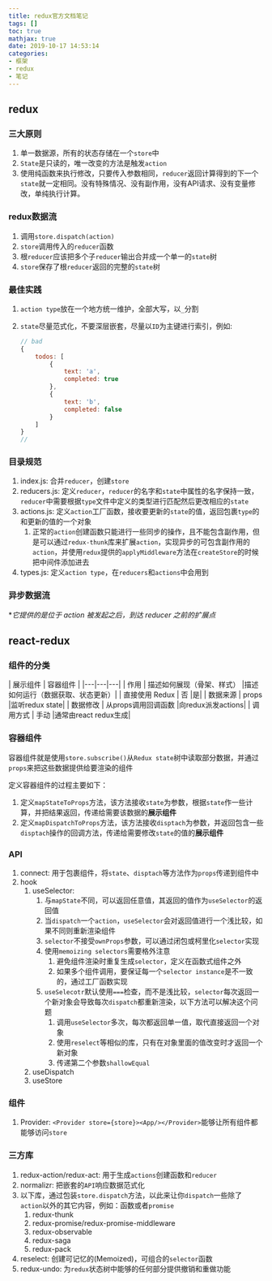 ```yaml
---
title: redux官方文档笔记
tags: []
toc: true
mathjax: true
date: 2019-10-17 14:53:14
categories:
- 框架
- redux
- 笔记
---
```


## redux

### 三大原则

1. 单一数据源，所有的状态存储在一个`store`中
2. `State`是只读的，唯一改变的方法是触发`action`
3. 使用纯函数来执行修改，只要传入参数相同，`reducer`返回计算得到的下一个`state`就一定相同。没有特殊情况、没有副作用，没有API请求、没有变量修改，单纯执行计算。

### redux数据流

1. 调用`store.dispatch(action)`
2. `store`调用传入的`reducer`函数
3. 根`reducer`应该把多个子`reducer`输出合并成一个单一的`state`树
4. `store`保存了根`reducer`返回的完整的`state`树

### 最佳实践

1. `action type`放在一个地方统一维护，全部大写，以`_`分割
2. `state`尽量范式化，不要深层嵌套，尽量以`ID`为主键进行索引，例如:

   ```javascript
   // bad
   {
       todos: [
           {
               text: 'a',
               completed: true
           },
           {
               text: 'b',
               completed: false
           }
       ]
   }
   //
   ```

### 目录规范

1. index.js: 合并`reducer`，创建`store`
2. reducers.js: 定义`reducer`，`reducer`的名字和`state`中属性的名字保持一致，`reducer`中需要根据`type`文件中定义的类型进行匹配然后更改相应的`state`
3. actions.js: 定义`action`工厂函数，接收要更新的`state`的值，返回包裹`type`的和更新的值的一个对象
   1. 正常的`action`创建函数只能进行一些同步的操作，且不能包含副作用，但是可以通过`redux-thunk`库来扩展`action`，实现异步的可包含副作用的`action`，并使用`redux`提供的`applyMiddleware`方法在`createStore`的时候把中间件添加进去
4. types.js: 定义`action type`，在`reducers`和`actions`中会用到

### 异步数据流

**它提供的是位于 action 被发起之后，到达 reducer 之前的扩展点*

## react-redux

### 组件的分类

| 展示组件  |  容器组件 |
|---|---|---|
| 作用  |  描述如何展现（骨架、样式） |描述如何运行（数据获取、状态更新）|
| 直接使用 Redux  |  否 |是|
| 数据来源  |  props |监听redux state|
| 数据修改  |  从props调用回调函数 |向redux派发actions|
| 调用方式  |  手动 |通常由react redux生成|

### 容器组件

容器组件就是使用`store.subscribe()`从`Redux state`树中读取部分数据，并通过`props`来把这些数据提供给要渲染的组件

定义容器组件的过程主要如下：

1. 定义`mapStateToProps`方法，该方法接收`state`为参数，根据`state`作一些计算，并把结果返回，传递给需要该数据的**展示组件**
2. 定义`mapDispatchToProps`方法，该方法接收`disptach`为参数，并返回包含一些`disptach`操作的回调方法，传递给需要修改`state`的值的**展示组件**

### API

1. connect: 用于包裹组件，将`state`、`disptach`等方法作为`props`传递到组件中
2. hook
   1. useSelector:
      1. 与`mapState`不同，可以返回任意值，其返回的值作为`useSelector`的返回值
      2. 当`dispatch`一个`action`，`useSelector`会对返回值进行一个浅比较，如果不同则重新渲染组件
      3. `selector`不接受`ownProps`参数，可以通过闭包或柯里化`selector`实现
      4. 使用`memoizing selectors`需要格外注意
         1. 避免组件渲染时重复生成`selector`，定义在函数式组件之外
         2. 如果多个组件调用，要保证每一个`selector instance`是不一致的，通过工厂函数实现
      5. `useSelecotr`默认使用`===`检查，而不是浅比较，`selector`每次返回一个新对象会导致每次`dispatch`都重新渲染，以下方法可以解决这个问题
         1. 调用`useSelector`多次，每次都返回单一值，取代直接返回一个对象
         2. 使用`reselect`等相似的库，只有在对象里面的值改变时才返回一个新对象
         3. 传递第二个参数`shallowEqual`
   2. useDispatch
   3. useStore

### 组件

1. Provider: `<Provider store={store}><App/></Provider>`能够让所有组件都能够访问`store`

### 三方库

1. redux-action/redux-act: 用于生成`actions`创建函数和`reducer`
2. normalizr: 把嵌套的`API`响应数据范式化
3. 以下库，通过包装`store.dispatch`方法，以此来让你`dispatch`一些除了`action`以外的其它内容，例如：函数或者`promise`
   1. redux-thunk
   2. redux-promise/redux-promise-middleware
   3. redux-observable
   4. redux-saga
   5. redux-pack
4. reselect: 创建可记忆的(Memoized)，可组合的`selector`函数
5. redux-undo: 为`redux`状态树中能够的任何部分提供撤销和重做功能
